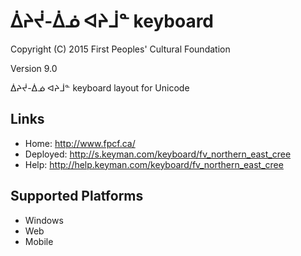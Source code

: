 ᐄᔨᔫ-ᐄᓅ ᐊᔨᒨᓐ keyboard
======================

Copyright (C) 2015 First Peoples' Cultural Foundation

Version 9.0

ᐄᔨᔫ-ᐄᓅ ᐊᔨᒨᓐ keyboard layout for Unicode

Links
-----

 * Home:     <http://www.fpcf.ca/>
 * Deployed: <http://s.keyman.com/keyboard/fv_northern_east_cree>
 * Help:     <http://help.keyman.com/keyboard/fv_northern_east_cree>
 
Supported Platforms
-------------------

 * Windows
 * Web
 * Mobile
